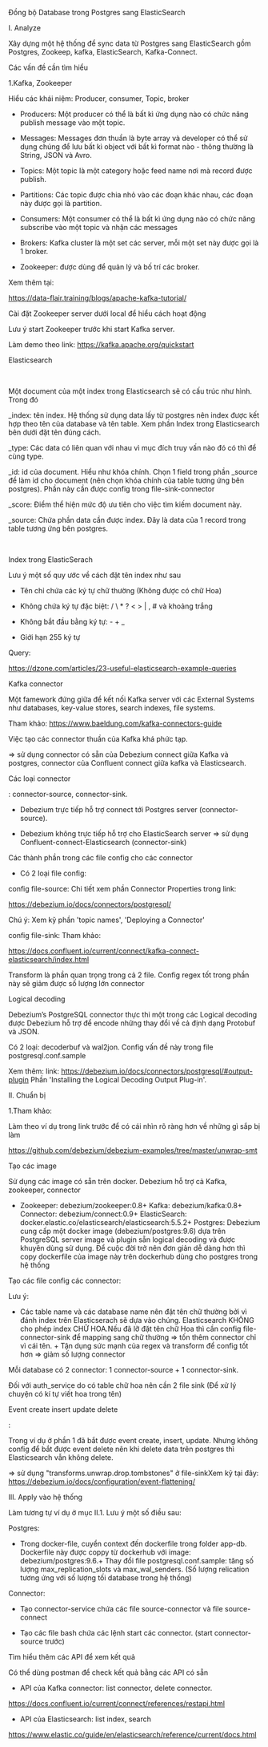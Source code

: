Đồng bộ Database trong Postgres sang ElasticSearch

I. Analyze

Xây dựng một hệ thống để sync data từ Postgres sang ElasticSearch gồm Postgres, Zookeep, kafka, ElasticSearch, Kafka-Connect.

Các vấn đề cần tìm hiểu

1.Kafka, Zookeeper

Hiểu các khái niệm: Producer, consumer, Topic, broker

+ Producers: Một producer có thể là bất kì ứng dụng nào có chức năng publish message vào một topic.

+ Messages: Messages đơn thuần là byte array và developer có thể sử dụng chúng để lưu bất kì object với bất kì format nào - thông thường là String, JSON và Avro.

+ Topics: Một topic là một category hoặc feed name nơi mà record được publish.

+ Partitions: Các topic được chia nhỏ vào các đoạn khác nhau, các đoạn này được gọi là partition.

+ Consumers: Một consumer có thể là bất kì ứng dụng nào có chức năng subscribe vào một topic và nhận các messages

+ Brokers: Kafka cluster là một set các server, mỗi một set này được gọi là 1 broker.

+ Zookeeper: được dùng để quản lý và bố trí các broker.

Xem thêm tại: 

https://data-flair.training/blogs/apache-kafka-tutorial/

Cài đặt Zookeeper server dưới local để hiểu cách hoạt động

Lưu ý start Zookeeper trước khi start Kafka server.

Làm demo theo link: https://kafka.apache.org/quickstart

Elasticsearch

 

Một document của một index trong Elasticsearch sẽ có cấu trúc như hình. Trong đó

_index: tên index. Hệ thống sử dụng data lấy từ postgres nên index được kết hợp theo tên của database và tên table. Xem phần Index trong Elasticsearch bên dưới đặt tên đúng cách.

_type: Các data có liên quan với nhau vì mục đích truy vấn nào đó có thì để cùng type.

_id: id của document. Hiểu như khóa chính. Chọn 1 field trong phần _source để làm id cho document (nên chọn khóa chính của table tương ứng bên postgres). Phần này cần được config trong file-sink-connector

_score: Điểm thể hiện mức độ ưu tiên cho việc tìm kiếm document này.

_source: Chứa phần data cần được index. Đây là data của 1 record trong table tương ứng bên postgres.

 

Index trong ElasticSerach

Lưu ý một số quy ước về cách đặt tên index như sau

+ Tên chỉ chứa các ký tự chữ thường (Không được có chữ Hoa)

+ Không chứa ký tự đặc biệt: / \ * ? < > | , # và khoảng trắng

+ Không bắt đầu bằng ký tự: - + _

+ Giới hạn 255 ký tự

Query:

https://dzone.com/articles/23-useful-elasticsearch-example-queries

Kafka connector

Một famework đứng giữa để kết nối Kafka server với các External Systems như databases, key-value stores, search indexes, file systems.

Tham khảo: https://www.baeldung.com/kafka-connectors-guide

Việc tạo các connector thuần của Kafka khá phức tạp.

=> sử dụng connector có sẵn của Debezium connect giữa Kafka và postgres, connector của Confluent connect giữa kafka và Elasticsearch.

Các loại connector

: connector-source, connector-sink.

+ Debezium trực tiếp hỗ trợ connect tới Postgres server (connector-source).

+ Debezium không trực tiếp hỗ trợ cho ElasticSearch server => sử dụng Confluent-connect-Elasticsearch (connector-sink)

Các thành phần trong các file config cho các connector

+ Có 2 loại file config:

config file-source: Chi tiết xem phần Connector Properties trong link: 

https://debezium.io/docs/connectors/postgresql/

Chú ý: Xem kỹ phần 'topic names', 'Deploying a Connector'

config file-sink: Tham khảo: 

https://docs.confluent.io/current/connect/kafka-connect-elasticsearch/index.html

Transform là phần quan trọng trong cả 2 file. Config regex tốt trong phần này sẽ giảm được số lượng lớn connector

Logical decoding

Debezium’s PostgreSQL connector thực thi một trong các Logical decoding được Debezium hỗ trợ để encode những thay đổi về cả định dạng Protobuf và JSON.

Có 2 loại: decoderbuf và wal2jon. Config vấn đề này trong file postgresql.conf.sample

Xem thêm: link: https://debezium.io/docs/connectors/postgresql/#output-plugin Phần 'Installing the Logical Decoding Output Plug-in'.

II. Chuẩn bị

1.Tham khảo:

Làm theo ví dụ trong link trước để có cái nhìn rõ ràng hơn về những gì sắp bị làm

https://github.com/debezium/debezium-examples/tree/master/unwrap-smt

Tạo các image

Sử dụng các image có sẵn trên docker. Debezium hỗ trợ cả Kafka, zookeeper, connector

+ Zookeeper: debezium/zookeeper:0.8+ Kafka: debezium/kafka:0.8+ Connector: debezium/connect:0.9+ ElasticSearch: docker.elastic.co/elasticsearch/elasticsearch:5.5.2+ Postgres: Debezium cung cấp một docker image (debezium/postgres:9.6) dựa trên PostgreSQL server image và plugin sẵn logical decoding và được khuyên dùng sử dụng. Để cuộc đời trở nên đơn giản dễ dàng hơn thì copy dockerfile của image này trên dockerhub dùng cho postgres trong hệ thống 

Tạo các file config các connector:

Lưu ý:

+ Các table name và các database name nên đặt tên chữ thường bởi vì đánh index trên Elasticserach sẽ dựa vào chúng. Elasticsearch KHÔNG cho phép index CHỮ HOA.Nếu đã lỡ đặt tên chữ Hoa thì cần config file-connector-sink để mapping sang chữ thường => tốn thêm connector chỉ vì cái tên. + Tận dụng sức mạnh của regex và transform để config tốt hơn => giảm số lượng connector

Mỗi database có 2 connector: 1 connector-source + 1 connector-sink.

Đối với auth_service do có table chữ hoa nên cần 2 file sink (Để xử lý chuyện có kí tự viết hoa trong tên)

Event create insert update delete

:

Trong ví dụ ở phần 1 đã bắt được event create, insert, update. Nhưng không config để bắt được event delete nên khi delete data trên postgres thì Elasticsearch vẫn không delete.

=> sử dụng "transforms.unwrap.drop.tombstones" ở file-sinkXem kỹ tại đây: https://debezium.io/docs/configuration/event-flattening/

III. Apply vào hệ thống

Làm tương tự ví dụ ở mục II.1. Lưu ý một số điều sau:

Postgres:

+ Trong docker-file, cuyển context đến dockerfile trong folder app-db. Dockerfile này được coppy từ dockerhub với image: debezium/postgres:9.6.+ Thay đổi file postgresql.conf.sample: tăng số lượng max_replication_slots và max_wal_senders. (Số lượng relication tương ứng với số lượng tối database trong hệ thống)

Connector:

+ Tạo connector-service chứa các file source-connector và file source-connect

+ Tạo các file bash chứa các lệnh start các connector. (start connector-source trước)

Tìm hiểu thêm các API để xem kết quả

Có thể dùng postman để check kết quả bằng các API có sẵn

+ API của Kafka connector: list connector, delete connector.

https://docs.confluent.io/current/connect/references/restapi.html

+ API của Elasticsearch: list index, search

https://www.elastic.co/guide/en/elasticsearch/reference/current/docs.html
